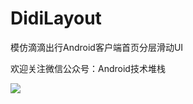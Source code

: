 # DidiLayout
模仿滴滴出行Android客户端首页分层滑动UI

欢迎关注微信公众号：Android技术堆栈

![](https://mp.weixin.qq.com/mp/qrcode?scene=10000004&size=102&__biz=MzU3NzQ0MzYxMg==&mid=2247484187&idx=1&sn=2b1c27c33d5ca1e5f9cee9de2bd6b6cd&send_time=)
